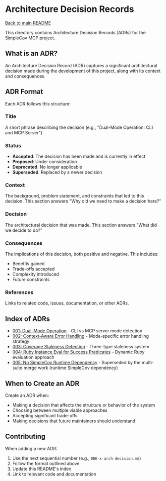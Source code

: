 # Architecture Decision Records

[Back to main README](../../README.md)

This directory contains Architecture Decision Records (ADRs) for the SimpleCov MCP project.

## What is an ADR?

An Architecture Decision Record (ADR) captures a significant architectural decision made during the development of this project, along with its context and consequences.

## ADR Format

Each ADR follows this structure:

### Title
A short phrase describing the decision (e.g., "Dual-Mode Operation: CLI and MCP Server")

### Status
- **Accepted**: The decision has been made and is currently in effect
- **Proposed**: Under consideration
- **Deprecated**: No longer applicable
- **Superseded**: Replaced by a newer decision

### Context
The background, problem statement, and constraints that led to this decision. This section answers "Why did we need to make a decision here?"

### Decision
The architectural decision that was made. This section answers "What did we decide to do?"

### Consequences
The implications of this decision, both positive and negative. This includes:
- Benefits gained
- Trade-offs accepted
- Complexity introduced
- Future constraints

### References
Links to related code, issues, documentation, or other ADRs.

## Index of ADRs

- [001: Dual-Mode Operation](001-x-arch-decision.md) - CLI vs MCP server mode detection
- [002: Context-Aware Error Handling](002-x-arch-decision.md) - Mode-specific error handling strategy
- [003: Coverage Staleness Detection](003-x-arch-decision.md) - Three-type staleness system
- [004: Ruby Instance Eval for Success Predicates](004-x-arch-decision.md) - Dynamic Ruby evaluation approach
- [005: No SimpleCov Runtime Dependency](005-x-arch-decision.md) - Superseded by the multi-suite merge work (runtime SimpleCov dependency)

## When to Create an ADR

Create an ADR when:
- Making a decision that affects the structure or behavior of the system
- Choosing between multiple viable approaches
- Accepting significant trade-offs
- Making decisions that future maintainers should understand

## Contributing

When adding a new ADR:
1. Use the next sequential number (e.g., `006-x-arch-decision.md`)
2. Follow the format outlined above
3. Update this README's index
4. Link to relevant code and documentation
